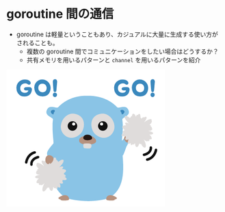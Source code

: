 # goroutine 間の通信

* goroutine は軽量ということもあり、カジュアルに大量に生成する使い方がされることも。
  * 複数の goroutine 間でコミュニケーションをしたい場合はどうするか？
  * 共有メモリを用いるパターンと `channel` を用いるパターンを紹介

![GO GO](./assets/images/04.png)
